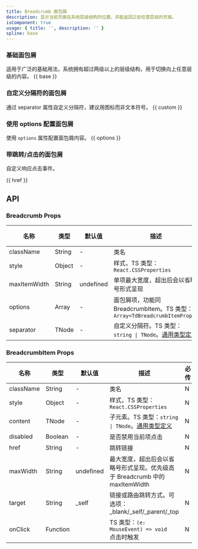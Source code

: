 ```yaml
---
title: Breadcrumb 面包屑
description: 显示当前页面在系统层级结构的位置，并能返回之前任意层级的页面。
isComponent: true
usage: { title: '', description: '' }
spline: base
---
```


### 基础面包屑
适用于广泛的基础用法，系统拥有超过两级以上的层级结构，用于切换向上任意层级的内容。
{{ base }}

### 自定义分隔符的面包屑
通过 separator 属性自定义分隔符，建议用图标而非文本符号。
{{ custom }}

### 使用 options 配置面包屑
使用 `options` 属性配置面包屑内容。
{{ options }}

### 带跳转/点击的面包屑
自定义响应点击事件。

{{ href }}
## API

### Breadcrumb Props

名称 | 类型 | 默认值 | 描述 | 必传
-- | -- | -- | -- | --
className | String | - | 类名 | N
style | Object | - | 样式，TS 类型：`React.CSSProperties` | N
maxItemWidth | String | undefined | 单项最大宽度，超出后会以省略号形式呈现 | N
options | Array | - | 面包屑项，功能同 BreadcrumbItem。TS 类型：`Array<TdBreadcrumbItemProps>` | N
separator | TNode | - | 自定义分隔符。TS 类型：`string \| TNode`。[通用类型定义](https://github.com/Tencent/tdesign-react/blob/develop/src/common.ts) | N


### BreadcrumbItem Props

名称 | 类型 | 默认值 | 描述 | 必传
-- | -- | -- | -- | --
className | String | - | 类名 | N
style | Object | - | 样式，TS 类型：`React.CSSProperties` | N
content | TNode | - | 子元素。TS 类型：`string \| TNode`。[通用类型定义](https://github.com/Tencent/tdesign-react/blob/develop/src/common.ts) | N
disabled | Boolean | - | 是否禁用当前项点击 | N
href | String | - | 跳转链接 | N
maxWidth | String | undefined | 最大宽度，超出后会以省略号形式呈现。优先级高于 Breadcrumb 中的 maxItemWidth | N
target | String | _self | 链接或路由跳转方式。可选项：_blank/_self/_parent/_top | N
onClick | Function |  | TS 类型：`(e: MouseEvent) => void`<br/>点击时触发 | N
